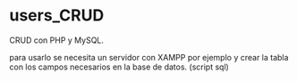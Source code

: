 # users_CRUD
CRUD con PHP y MySQL.

para usarlo se necesita un servidor con XAMPP por ejemplo y crear la tabla con los campos necesarios en la base de datos. (script sql)
